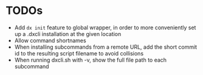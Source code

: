 # TODOs

- Add `dx init` feature to global wrapper, in order to more conveniently set up a .dxcli installation at the given location
- Allow command shortnames
- When installing subcommands from a remote URL, add the short commit id to the resulting script filename to avoid collisions
- When running dxcli.sh with -v, show the full file path to each subcommand

